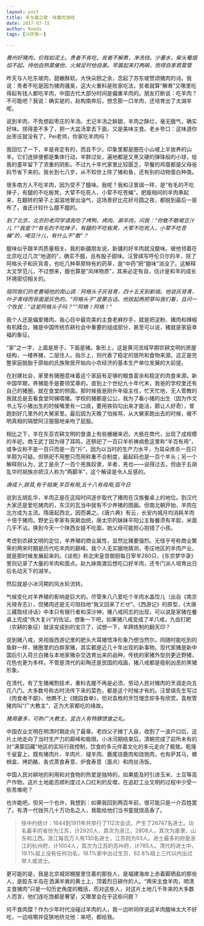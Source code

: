```yaml
---
layout: post
title: 羊与猪之歌：味蕾的游戏
date: 2017-07-15
author: Reeds
tags: [兴怀致一]

---
```


*黄州好猪肉，价贱如泥土。贵者不肯吃，贫者不解煮，净洗铛，少著水，柴头罨烟焰不起。待他自熟莫催他，火候足时他自美。早晨起来打两碗，饱得自家君莫管*

昨天与人吃东坡肉，甜嫩酥软。大快朵颐之余，念起了苏东坡赞颂猪肉的诗。我说：贵者不吃是因为猪肉骚臭，这大火重料是败家吃法，贫者就算“解煮”又哪里吃得起有钱人都吃羊肉，中国古代大部分时间是偏重羊肉的。朋友打断说：吃羊肉？不可能吧？我说：确实是的，赵构南奔后，想念那一口羊肉，还培育出了太湖羊呢。

说到羊肉，不免想起枣庄的羊汤。尤记羊汤之鲜甜，羊肉之酥烂，毫无膻气，确实好味。捞得差不多了，把一大盆汤拿去下面，又是美味主食。老乡夸口：这味道你出枣庄就没有了，Pei老师，你家吃羊肉吗？

我回忆了一下，羊是肯定有的，而且不少。印象里都是圈在小山坡上半放养的山羊。它们连排便都是集体行动，羊群过处，遍地都是又黑又硬的弹珠般的小球，给我的童年留下了浓重的阴影。不过九十年代家里比较匮乏，早餐的鸡蛋都是父母爸妈节省下来的。我长到七八岁，从不知世上除了猪和鱼，还有别的动物蛋白种类。

很多南方人不吃羊肉，因为受不了膻味。我呢？我和汪曾祺一样，是“有毛的不吃掸子，有腿的不吃板凳，大荤不吃死人，小荤不吃苍蝇”。肥瘦相间的羊肉串起来，在翻转的架子上滋滋地冒出油气，这场景好比花好月圆之夜，都脱到最后一层布了，谁还计较什么膻不膻的。

*到了北京，北京的老同学请我吃了烤鸭、烤肉、涮羊肉，问我：“你敢不敢喝豆汁儿？”我是个“有毛的不吃掸子，有腿的不吃板凳，大荤不吃死人，小荤不吃苍蝇”的，喝豆汁儿，有什么不“敢”？*

膻味似乎跟羊肉质量相关。我的新疆朋友说，新疆的好羊肉就没膻味。被他领着在北京吃过几次“地道的”，确实不膻，且有股子甜味。汪曾祺写呼伦贝尔的羊，除了阿格头子和灰背青，也吃几种草原特有的药草，是“中药”把“膻味”消没了。这解释太文学范儿，不过想来，膻也算是“风味物质”，其来必定有自，估计是和羊的成长环境密切相关的。

*陪同我们的老曹唱他的爬山调：阿格头子灰背青，四十五天到新城。他说灰背青，叶子青绿而背面是灰色的。“阿格头子”是蒙古话。他拔起两把草叫我们看，且问一个牧民：“这是阿格头子吗？”“阿格！阿格！”*

我个人还是偏爱猪肉。我心目中最完美的主食老麻抄手，就是把淀粉、猪肉和辣椒有机糅合。猪是中国传统农耕社会中重要的组成部分，甚至可以说，猪就是家庭幸福的象征。

“家”之一字，上面是房子，下面是猪。象形上，这是黄河流域早期农耕文明的房屋结构，一楼养猪，二层住人。指示上，则代表了稳定的居所和食物来源。这正是完整家庭脱胎于原始的氏族聚居开始向小农经济的基本生产单位发展的大前提。

在封建社会，家里有猪圈意味着这个家庭有足够的粮食富余和稳定的肉食来源。新中国早期，养猪能手是要领奖章的。直到上个世纪九十年代末，我爸的学校里还有自己的猪圈，就在食堂的侧面。那时候我爸刚升年级主任，忙天忙地，无人管教的我就总是去看食堂阿姨喂猪。学校的猪都是公公，我为了看小猪的出生（因为作文书上写小猪出生的时候嘴里有一口痰，要用铁钩勾出来才能活，颇让人好奇），曾跑到好几里外的大舅家里。最后因为天晚了怕挨骂，从大舅家跑出去的时候，被不明真相的隔壁阿汪狠狠地亲吻了屁股。

相比之下，羊在东亚农耕文明的食谱上有些姗姗来迟。大抵在商代，出现了成规模的羊祀。商王武丁因为得了耳鸣，还祭祀了一百只羊祈祷病愈这里称“羊百有用”，或争议称不是一百只而是一百“斤”，因为以当时的生产力水平，为耳朵疼杀一百只羊颇为可疑。但祭祀不用整只而用称重不合制度，最起码也是一百个羊头；另一个解释则认为，武丁是杀了一百个羌族奴隶，羊者，羌也——说得过去，但由于五胡乱华时胡族亦把汉人称为“两脚羊”，这个解读是令人反感的。

*庚成卜,朕耳,有于祖庚,羊百有用,五十八有母用,弧今日*

说到五胡乱华，羊肉正是在这段时间逐步取代了猪肉在汉族餐桌上的地位。到汉代大家还是爱吃猪肉的，东汉的瓦当中就有不少养猪的图画。但南北朝开始，羊肉在北方成为主流。隋唐起西北，因而袭之。《唐六典》有云，长安内城月均消耗羊肉十倍于猪肉。野史云李家有突厥血统，唐太宗的妹妹平阳公主每餐须有羊脍，米面几乎不沾。换到今天一个陕西女娃不吃面，她父母可能担心抱错了小孩。

考虑到农耕文明的定位，羊养殖的商业属性，显然比猪要强烈。无怪乎号称商业繁荣的两宋时期是历代吃羊肉的巅峰。我个人无实据地猜测，枣庄地区的羊肉产业，就是那时候发展起来的。《谈苑》称北宋皇宫御厨每日宰羊280只，《东京梦华录》里则记录了大量的羊肉和面点。赵九妹南渡后想吃口好羊肉，还专门派人培育出日后名动天下的湖羊。

然后就是小冰河期的风水轮流转。

气候变化对羊养殖的影响是巨大的。尽管朱八八爱吃个羊肉水晶饺儿（出自《南京光禄寺志》），但猪肉还是无可阻挡地“我又回来了だぜ”。《西游记》的原型，《大唐三藏取经诗话》中本只有猴行者和深沙神，猪八戒同志的出现，可以说是家猪在餐桌上完成“伟大复兴”的佐证。想象一下吧，如果猪八戒变成了羊八戒，九齿钉耙（农耕的象征）就该变成别的宝贝了，试想一下，羊蹄炼制的翻天印？

说到猪八戒，央视版西游记里的肥头大耳猪悟净形象乃想当然尔。同随时能吃到的鱼鲜一样，猪圈里的白胖家猪，其实都是近几十年出现的新事物。现代家猪是新中国后引入荷兰白猪与本地家猪杂交选育出来的品种。传统的家猪外型则更近野猪，花色也更为多样。不管是清代的彩陶还是民国的戏画，猪八戒都是瘦削凶恶的黑猪形象。

在清代，有了生猪阉割技术，重料去腥不再是必须，劳动人民对猪肉的烹调走向五花八门。大多数号称古时流传下来的菜色，都是这个时候才有的。汪曾祺先生写过《肉食者不鄙》，他瞧不上《随园食单》，但对袁枚的烹饪理念却多有欣赏。袁枚管猪肉叫“广大教主”，正为大家都吃的缘故。

*猪用最多，可称广大教主。宜古人有特豚馈食之礼。*

中国农业文明在明清时期走向了最章。老四父子摊丁入亩，收割了一波户口后，这片土地走向了当时生产力的巅峰和极限。小冰河期结束后，清朝完成了前所未有的对“满蒙回藏”地区的实际行政控制，饮食的多元伴着文化的多元走向了极致。乾隆千叟宴上，既有猪肉片、羊肉片、褪羊肉、鹿尾烧鹿肉和烧狍肉，也有萨其马，螺蛳盒、烤奶酪、各式蒸食寿意、炉食寿意（面点）和肉丝汤饭。

中国人民对耕地的利用和对食物的热爱是独特的，如果能及时引进玉米、土豆等高产作物，这片土地能否顺利度过人口红利的反噬，在追赶工业文明的过程中少受一些苦难呢？

也许能吧。但另一个也许，我想到：如果我回到两百年前，很可能只是一介百姓罢了。有清一代拢共几十万功名之人，我能给他们当书童就烧高香了。

> 徐中约统计：1644到1911年共举行了112次会试，产生了26747名进士。功名最丰的省份为江苏，计2920人，其次为浙江，2808人，其次为直隶、山东和江西。浙江每百万人有130名进士，江苏则为93人。进士最多的府是浙江的杭州府，计1004人，其次为江苏的苏州府，计785人。清代的进士中，19.1%祖上没有任何功名，18.1%家中出过生员，62.8%祖上三代以内出过举人或进士。

更可能的是，我是北京城郊棚屋里住着的那些人，是福建海岸上赤着脚晒盐的那些人，是胶东半岛在洒满羊粪的黄土上，顶着烈日耕作的人。“两宋主食羊肉，明清主食猪肉”只是一句历史角度的概括，而对这些人，对这片土地几千年来的大多数人而言，他们连吃饱都是奢望，又哪里会在乎这些问题？

何不食肉糜？作为少年时代没碰过羊肉的人，我一边听同伴说这羊肉膻味太大不好吃，一边咀嚼并促狭地挤兑他：来吧，都给我。

 